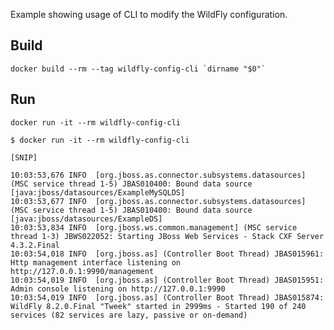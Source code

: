 Example showing usage of CLI to modify the WildFly configuration.

## Build

    docker build --rm --tag wildfly-config-cli `dirname "$0"`

## Run

    docker run -it --rm wildfly-config-cli


```
$ docker run -it --rm wildfly-config-cli

[SNIP]

10:03:53,676 INFO  [org.jboss.as.connector.subsystems.datasources] (MSC service thread 1-5) JBAS010400: Bound data source [java:jboss/datasources/ExampleMySQLDS]
10:03:53,677 INFO  [org.jboss.as.connector.subsystems.datasources] (MSC service thread 1-5) JBAS010400: Bound data source [java:jboss/datasources/ExampleDS]
10:03:53,834 INFO  [org.jboss.ws.common.management] (MSC service thread 1-3) JBWS022052: Starting JBoss Web Services - Stack CXF Server 4.3.2.Final
10:03:54,018 INFO  [org.jboss.as] (Controller Boot Thread) JBAS015961: Http management interface listening on http://127.0.0.1:9990/management
10:03:54,019 INFO  [org.jboss.as] (Controller Boot Thread) JBAS015951: Admin console listening on http://127.0.0.1:9990
10:03:54,019 INFO  [org.jboss.as] (Controller Boot Thread) JBAS015874: WildFly 8.2.0.Final "Tweek" started in 2999ms - Started 190 of 240 services (82 services are lazy, passive or on-demand)
```
